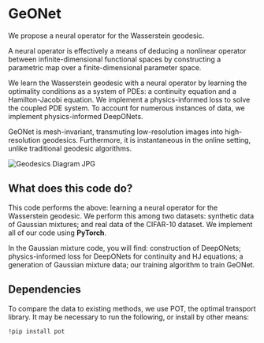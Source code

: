 # GeONet
We propose a neural operator for the Wasserstein geodesic.

A neural operator is effectively a means of deducing a nonlinear operator between infinite-dimensional functional spaces by constructing a parametric map over a finite-dimensional parameter space.

We learn the Wasserstein geodesic with a neural operator by learning the optimality conditions as a system of PDEs: a continuity equation and a Hamilton-Jacobi equation. We implement a physics-informed loss to solve the coupled PDE system. To account for numerous instances of data, we implement physics-informed DeepONets.

GeONet is mesh-invariant, transmuting low-resolution images into high-resolution geodesics. Furthermore, it is instantaneous in the online setting, unlike traditional geodesic algorithms.

![Geodesics Diagram JPG](https://user-images.githubusercontent.com/98125988/190309850-a7b9425c-86f9-4952-a7c4-d30f77181318.jpg)


## What does this code do?

This code performs the above: learning a neural operator for the Wasserstein geodesic. We perform this among two datasets: synthetic data of Gaussian mixtures; and real data of the CIFAR-10 dataset. We implement all of our code using **PyTorch**.

In the Gaussian mixture code, you will find: construction of DeepONets; physics-informed loss for DeepONets for continuity and HJ equations; a generation of Gaussian mixture data; our training algorithm to train GeONet.


## Dependencies

To compare the data to existing methods, we use POT, the optimal transport library. It may be necessary to run the following, or install by other means:

```
!pip install pot
```
